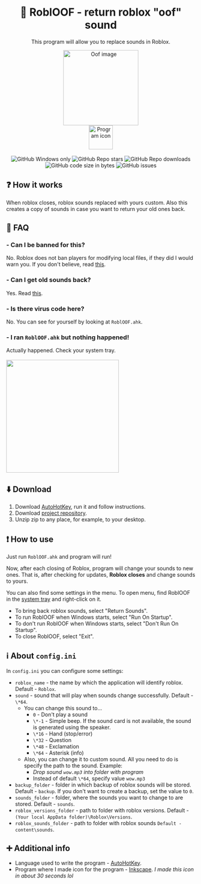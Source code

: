 <div align="center">
  <h1>🔷 RoblOOF - return roblox "oof" sound</h1>
  <p>This program will allow you to replace sounds in Roblox.</p>
  <img src="https://mystickermania.com/cdn/stickers/games/sticker_3326-256x256.png" alt="Oof image" width="200">
  <br>
  <img src="https://raw.githubusercontent.com/Zgoly/robloof/main/icon.ico" alt="Program icon" width="64">
  <br><br>
  <img alt="GitHub Windows only" src="https://shields.io/badge/-Windows%20only-blue">
  <img alt="GitHub Repo stars" src="https://img.shields.io/github/stars/zgoly/robloof">
  <img alt="GitHub Repo downloads" src="https://img.shields.io/badge/Downloads-idk%20mb%2020%2B-blue">
  <img alt="GitHub code size in bytes" src="https://img.shields.io/github/languages/code-size/zgoly/robloof?style=flat">
  <img alt="GitHub issues" src="https://img.shields.io/github/issues/zgoly/robloof?style=flat&color=blue">
</div>

## ❓ How it works
When roblox closes, roblox sounds replaced with yours custom. Also this creates a copy of sounds in case you want to return your old ones back.

## 🤔 FAQ
### - Can I be banned for this?

No. Roblox does not ban players for modifying local files, if they did I would warn you. If you don't believe, read [this](https://devforum.roblox.com/t/1333413).

### - Can I get old sounds back?
Yes. Read [this](#how-to-use).

### - Is there virus code here?
No. You can see for yourself by looking at `RoblOOF.ahk`.

### - I ran `RoblOOF.ahk` but nothing happened!
Actually happened. Check your system tray.
<br><br>
<img src="https://www.windowslatest.com/wp-content/uploads/2022/03/Windows-11-system-tray.jpg" width="300"/>

## ⬇️ Download
1. Download [AutoHotKey](https://www.autohotkey.com/download/ahk-install.exe), run it and follow instructions.
2. Download [project repository](https://github.com/Zgoly/robloof/archive/refs/heads/main.zip).
3. Unzip zip to any place, for example, to your desktop.

## ❗ How to use
Just run `RoblOOF.ahk` and program will run!

Now, after each closing of Roblox, program will change your sounds to new ones. That is, after checking for updates, **Roblox closes** and change sounds to yours.

You can also find some settings in the menu. To open menu, find RoblOOF in the [system tray](#--i-ran-robloofexe-but-nothing-happened) and right-click on it.
- To bring back roblox sounds, select "Return Sounds".
- To run RoblOOF when Windows starts, select "Run On Startup".
- To don't run RoblOOF when Windows starts, select "Don't Run On Startup".
- To close RoblOOF, select "Exit".

## ℹ️ About `config.ini`
In `config.ini` you can configure some settings:
- `roblox_name` - the name by which the application will identify roblox. Default - `Roblox`.
- `sound` - sound that will play when sounds change successfully. Default - `\*64`.
  - You can change this sound to...
    - `0` - Don't play a sound
    - `\*-1` - Simple beep. If the sound card is not available, the sound is generated using the speaker.
    - `\*16` - Hand (stop/error)
    - `\*32` - Question
    - `\*48` - Exclamation
    - `\*64` - Asterisk (info)
  - Also, you can change it to custom sound. All you need to do is specify the path to the sound. Example:
    - *Drop sound `wow.mp3` into folder with program*
    - Instead of default `\*64`, specify value `wow.mp3`
- `backup_folder` - folder in which backup of roblox sounds will be stored. Default - `backup`. If you don't want to create a backup, set the value to `0`.
- `sounds_folder` - folder, where the sounds you want to change to are stored. Default - `sounds`.
- `roblox_versions_folder` - path to folder with roblox versions. Default - `(Your local AppData folder)\Roblox\Versions`.
- `roblox_sounds_folder` - path to folder with roblox sounds `Default - content\sounds`.

## ➕ Additional info
- Language used to write the program - [AutoHotKey](https://www.autohotkey.com/).
- Program where I made icon for the program - [Inkscape](https://inkscape.org/). *I made this icon in about 30 seconds lol*
